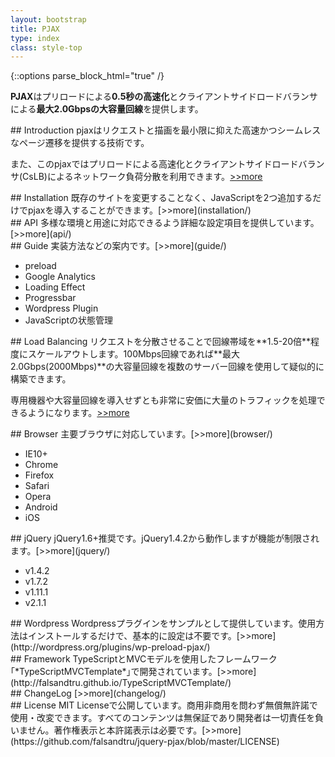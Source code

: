 ```yaml
---
layout: bootstrap
title: PJAX
type: index
class: style-top
---
```


{::options parse_block_html="true" /}

**PJAX**はプリロードによる**0.5秒の高速化**とクライアントサイドロードバランサによる**最大2.0Gbpsの大容量回線**を提供します。

<div class="row">

<div class="col-md-4">
## Introduction
pjaxはリクエストと描画を最小限に抑えた高速かつシームレスなページ遷移を提供する技術です。

また、このpjaxではプリロードによる高速化とクライアントサイドロードバランサ(CsLB)によるネットワーク負荷分散を利用できます。[>>more](introduction/)
</div>

<div class="col-md-4">
## Installation
既存のサイトを変更することなく、JavaScriptを2つ追加するだけでpjaxを導入することができます。[>>more](installation/)
</div>

<div class="col-md-4">
## API
多様な環境と用途に対応できるよう詳細な設定項目を提供しています。[>>more](api/)
</div>

</div>

<div class="row">

<div class="col-md-4">
## Guide
実装方法などの案内です。[>>more](guide/)

* preload
* Google Analytics
* Loading Effect
* Progressbar
* Wordpress Plugin
* JavaScriptの状態管理
</div>

<div class="col-md-4">
## Load Balancing
リクエストを分散させることで回線帯域を**1.5-20倍**程度にスケールアウトします。100Mbps回線であれば**最大2.0Gbps(2000Mbps)**の大容量回線を複数のサーバー回線を使用して疑似的に構築できます。

専用機器や大容量回線を導入せずとも非常に安価に大量のトラフィックを処理できるようになります。[>>more](client-side-load-balancer/)

</div>

<div class="col-md-4">
## Browser
主要ブラウザに対応しています。[>>more](browser/)

* IE10+
* Chrome
* Firefox
* Safari
* Opera
* Android
* iOS
</div>

</div>

<div class="row">

<div class="col-md-4">
## jQuery
jQuery1.6+推奨です。jQuery1.4.2から動作しますが機能が制限されます。[>>more](jquery/)

* v1.4.2
* v1.7.2
* v1.11.1
* v2.1.1
</div>

<div class="col-md-4">
## Wordpress
Wordpressプラグインをサンプルとして提供しています。使用方法はインストールするだけで、基本的に設定は不要です。[>>more](http://wordpress.org/plugins/wp-preload-pjax/)
</div>

<div class="col-md-4">
## Framework
TypeScriptとMVCモデルを使用したフレームワーク｢*TypeScriptMVCTemplate*｣で開発されています。[>>more](http://falsandtru.github.io/TypeScriptMVCTemplate/)
</div>

</div>

<div class="row">

<div class="col-md-4">
## ChangeLog
[>>more](changelog/)
</div>

<div class="col-md-4">
## License
MIT Licenseで公開しています。商用非商用を問わず無償無許諾で使用・改変できます。すべてのコンテンツは無保証であり開発者は一切責任を負いません。著作権表示と本許諾表示は必要です。[>>more](https://github.com/falsandtru/jquery-pjax/blob/master/LICENSE)
</div>

</div>
